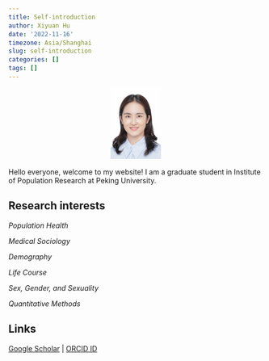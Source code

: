```yaml
---
title: Self-introduction
author: Xiyuan Hu
date: '2022-11-16'
timezone: Asia/Shanghai
slug: self-introduction
categories: []
tags: []
---
```


<div align="center">
<img src="https://raw.githubusercontent.com/Pixaoxiuxia/blog-figs/main/picgo/202211162141087.png" alt="drawing" width="20%" />
</div>

Hello everyone, welcome to my website! I am a graduate student in Institute of Population Research at Peking University.


## Research interests
*Population Health*

*Medical Sociology*

*Demography*

*Life Course*

*Sex, Gender, and Sexuality*

*Quantitative Methods*

## Links
[Google Scholar](https://scholar.google.com/citations?view_op=list_works&hl=zh-CN&hl=zh-CN&user=ALw8qQoAAAAJ) | [ORCID ID](https://orcid.org/my-orcid?orcid=0000-0003-0074-6083)



